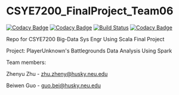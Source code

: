 # CSYE7200_FinalProject_Team06
[![Codacy Badge](https://api.codacy.com/project/badge/Grade/517502f834d14b3cbb60dda0f9ee1971)](https://app.codacy.com/app/beiwen/CSYE7200_FinalProject_Team06?utm_source=github.com&utm_medium=referral&utm_content=beiwen/CSYE7200_FinalProject_Team06&utm_campaign=badger)
[![Codacy Badge](https://api.codacy.com/project/badge/Grade/cbf176e3975e44ef8e98815a65b9bc04)](https://app.codacy.com/app/gbwzzy218/CSYE7200_FinalProject_Team06?utm_source=github.com&utm_medium=referral&utm_content=beiwen/CSYE7200_FinalProject_Team06&utm_campaign=badger)
[![Build Status](https://travis-ci.org/beiwen/CSYE7200_FinalProject_Team06.svg?branch=master)](https://travis-ci.org/beiwen/CSYE7200_FinalProject_Team06)
[![Codacy Badge](https://api.codacy.com/project/badge/Coverage/e0940d64f96a407c9b020ec2f8de7491)](https://www.codacy.com/app/beiwen/CSYE7200_FinalProject_Team06?utm_source=github.com&utm_medium=referral&utm_content=beiwen/CSYE7200_FinalProject_Team06&utm_campaign=Badge_Coverage)

Repo for CSYE7200 Big-Data Sys Engr Using Scala Final Project

Project: PlayerUnknown's Battlegrounds Data Analysis Using Spark

Team members:

Zhenyu Zhu - zhu.zheny@husky.neu.edu

Beiwen Guo - guo.bei@husky.neu.edu

